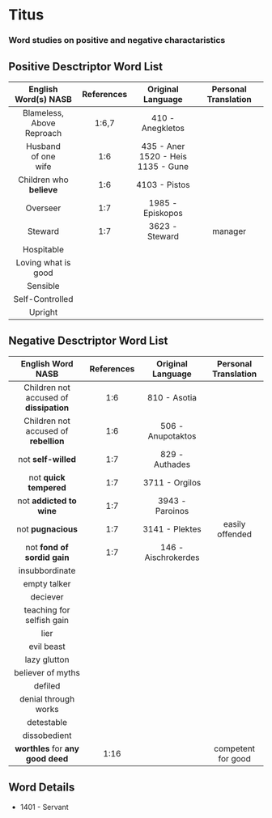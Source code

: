 # Titus
### Word studies on positive and negative charactaristics

## Positive Desctriptor Word List
| English Word(s) NASB     | References    | Original Language | Personal Translation  |
| :-------------------: | :-----------: | :---------------: | :-----------:         |
| Blameless, <br> Above Reproach | 1:6,7           | 410 - Anegkletos  |                  |
| Husband <br> of one <br> wife   | 1:6           | 435 - Aner <br> 1520 - Heis <br> 1135 - Gune| |
| Children who __believe__  | 1:6       | 4103 - Pistos     |   |
| Overseer              | 1:7           | 1985 - Episkopos  |   |
| Steward               | 1:7           | 3623 - Steward    | manager  | 
| Hospitable
| Loving what is good
| Sensible
| Self-Controlled
| Upright



## Negative Desctriptor Word List
| English Word NASB                       | References | Original Language  | Personal Translation |
| :-------------------:                   | :--------: | :----------------: | :-----------:|
| Children not accused of __dissipation__ | 1:6        | 810 - Asotia       |   |
| Children not accused of __rebellion__   | 1:6        | 506 - Anupotaktos  |   |
| not __self-willed__                     | 1:7        | 829 - Authades     |   |
| not __quick tempered__                  | 1:7        | 3711 - Orgilos     |   |
| not __addicted to wine__                | 1:7        | 3943 - Paroinos    |   |
| not __pugnacious__                      | 1:7        | 3141 - Plektes     | easily offended |
| not __fond of sordid gain__             | 1:7        | 146 - Aischrokerdes|   |
| insubbordinate
| empty talker
| deciever
| teaching for selfish gain
| lier
| evil beast
| lazy glutton
| believer of myths
| defiled
| denial through works
| detestable
| dissobedient
| __worthles__ for __any good deed__     | 1:16        |    | competent for good | 


## Word Details

* 1401 - Servant